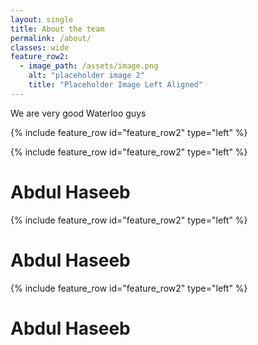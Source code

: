 ```yaml
---
layout: single
title: About the team
permalink: /about/
classes: wide
feature_row2:
  - image_path: /assets/image.png
    alt: "placeholder image 2"
    title: "Placeholder Image Left Aligned"
---
```


We are very good Waterloo guys

{% include feature_row id="feature_row2" type="left" %}

{% include feature_row id="feature_row2" type="left" %}

# Abdul Haseeb

{% include feature_row id="feature_row2" type="left" %}

# Abdul Haseeb

{% include feature_row id="feature_row2" type="left" %}

# Abdul Haseeb